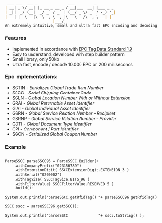 
```markdown
 ___ ___  ___ _              ___         _         
| __| _ \/ __| |_ __ _ __ _ / __|___  __| |___ _ _ 
| _||  _/ (__|  _/ _` / _` | (__/ _ \/ _` / -_) '_|
|___|_|  \___|\__\__,_\__, |\___\___/\__,_\___|_|  
                      |___/                          
An extremely intuitive, small and ultra fast EPC encoding and decoding library for java. 
```



### Features

- Implemented in accordance with [EPC Tag Data Standard 1.9](http://www.gs1.org/epc/tag-data-standard)
- Easy to understand, developed with step builder pattern
- Small library, only 50kb
- Ultra fast, encode / decode 10.000 EPC on 200 milliseconds


### Epc implementations:

- SGTIN - _Serialized Global Trade Item Number_
- SSCC  - _Serial Shipping Container Code_
- SGLN  - _Global Location Number With or Without Extension_
- GRAI  - _Global Returnable Asset Identifier_
- GIAI  - _Global Individual Asset Identifier_
- GSRN  - _Global Service Relation Number – Recipient_
- GSRNP - _Global Service Relation Number – Provider_
- GDTI  - _Global Document Type Identifier_
- CPI   - _Component / Part Identifier_
- SGCN  - _Serialized Global Coupon Number_


### Example

```markdown

ParseSSCC parseSSCC96 = ParseSSCC.Builder()
	.withCompanyPrefix("023356789")
	.withExtensionDigit( SSCCExtensionDigit.EXTENSION_3 )
	.withSerial("0200002")
	.withTagSize( SSCCTagSize.BITS_96 )
	.withFilterValue( SSCCFilterValue.RESERVED_5 )
	.build();
		
System.out.println("parseSSCC.getRfidTag() "+ parseSSCC96.getRfidTag() );
		
SSCC sscc = parseSSCC96.getSSCC();
		
System.out.println("parseSSCC              "+ sscc.toString() );   
     

```

